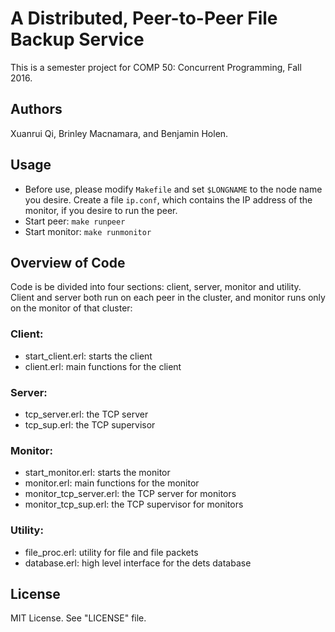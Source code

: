 # A Distributed, Peer-to-Peer File Backup Service
This is a semester project for COMP 50: Concurrent Programming,
Fall 2016.
## Authors
Xuanrui Qi, Brinley Macnamara, and Benjamin Holen.

## Usage
* Before use, please modify `Makefile` and set `$LONGNAME` to the node
  name you desire. Create a file `ip.conf`, which contains the IP address
  of the monitor, if you desire to run the peer.
* Start peer: `make runpeer`
* Start monitor: `make runmonitor`

## Overview of Code
Code is be divided into four sections: client, server, monitor and utility.
Client and server both run on each peer in
the cluster, and monitor runs only on the monitor of that cluster:
### Client:  
  * start_client.erl: starts the client
  * client.erl: main functions for the client
### Server:  
  * tcp_server.erl: the TCP server
  * tcp_sup.erl: the TCP supervisor
### Monitor:  
  * start_monitor.erl: starts the monitor
  * monitor.erl: main functions for the monitor
  * monitor_tcp_server.erl: the TCP server for monitors
  * monitor_tcp_sup.erl: the TCP supervisor for monitors
### Utility:  
  * file_proc.erl: utility for file and file packets
  * database.erl: high level interface for the dets database

## License
MIT License. See "LICENSE" file.
